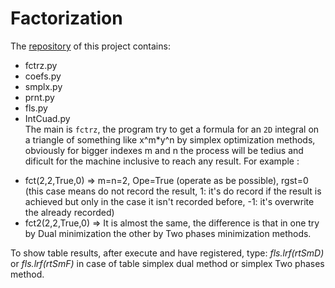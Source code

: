 # Factorization
The [repository](https://github.com/20032157G/Factorization.git) of this project contains:
- fctrz.py
- coefs.py
- smplx.py
- prnt.py
- fls.py
- IntCuad.py          
The main is `fctrz`, the program try to get a formula for an `2D` integral on a triangle of something like x^m*y^n by simplex optimization methods, obviously for bigger indexes m and n the process will be tedius and dificult for the machine inclusive to reach any result.
For example : 
* fct(2,2,True,0) => m=n=2, Ope=True (operate as be possible), rgst=0 (this case means do not record the result, 1: it's do record if the result is achieved but only in the case it isn't recorded before, -1: it's overwrite the already recorded)
* fct2(2,2,True,0) => It is almost the same, the difference is that in one try by Dual minimization the other by Two phases minimization methods.

To show table results, after execute and have registered, type: _fls.lrf(rtSmD)_ or _fls.lrf(rtSmF)_ in case of table simplex dual method or simplex Two phases method.
